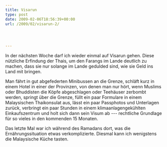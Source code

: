 ```yaml
---
title: Visarun
type: post
date: 2009-02-06T18:56:39+00:00
url: /2009/02/visarun-2/




---
```

In der nächsten Woche darf ich wieder einmal auf Visarun gehen. Diese nützliche Erfindung der Thais, um den Farangs im Lande deutlich zu machen, dass sie nur solange im Lande gedulded sind, wie sie Geld ins Land mit bringen.

Man fährt in gut abgefederten Minibussen an die Grenze, schläft kurz in einem Hotel in einer der Provinzen, von denen man nur hört, wenn Muslims oder Bhuddisten die Köpfe abgeschlagen oder Teehäuser zerbombt werden, springt über die Grenze, füllt ein paar Formulare in einem Malaysischen Thaikonsulat aus, lässt ein paar Passphotos und Unterlagen zurück, verbringt ein paar Stunden in einem klimaanlagengekühlten Einkaufszentrum und holt sich dann sein Visum ab --- rechtliche Grundlage für so vieles in den kommenden 15 Monaten.

Das letzte Mal war ich während des Ramadans dort, was die Ernährungssituation etwas verkomplizierte. Diesmal kann ich wenigstens die Malaysische Küche tasten.
